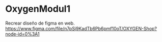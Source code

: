 # OxygenModul1
Recrear diseño de figma en web. 
https://www.figma.com/file/n7pSj9KadTb6Pb6pmf10oT/OXYGEN-Shop?node-id=0%3A1
